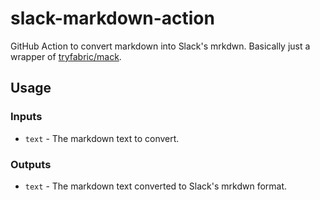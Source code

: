 # slack-markdown-action
GitHub Action to convert markdown into Slack's mrkdwn. Basically just a wrapper of [tryfabric/mack](https://github.com/tryfabric/mack).

## Usage

### Inputs

* `text` - The markdown text to convert.

### Outputs

* `text` - The markdown text converted to Slack's mrkdwn format.

